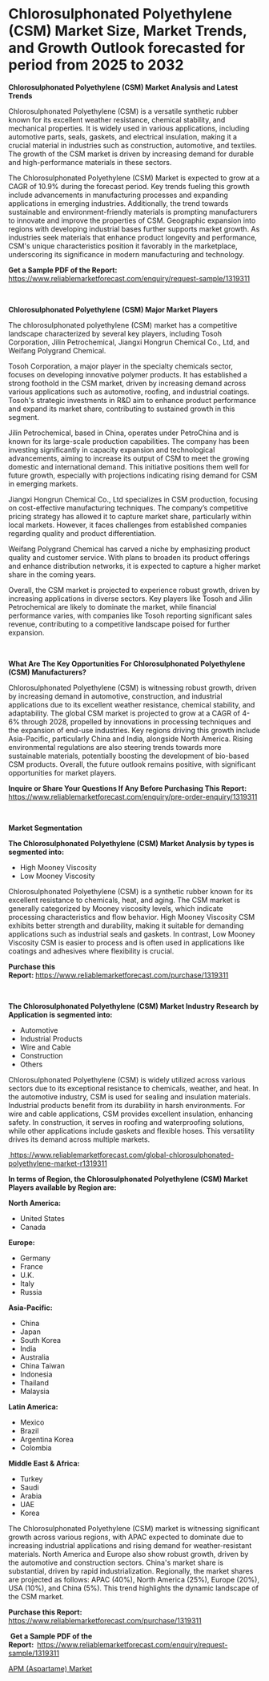 <p><h1>Chlorosulphonated Polyethylene (CSM) Market Size, Market Trends, and Growth Outlook forecasted for period from 2025 to 2032</h1></p><p><strong>Chlorosulphonated Polyethylene (CSM) Market Analysis and Latest Trends</strong></p>
<p><p>Chlorosulphonated Polyethylene (CSM) is a versatile synthetic rubber known for its excellent weather resistance, chemical stability, and mechanical properties. It is widely used in various applications, including automotive parts, seals, gaskets, and electrical insulation, making it a crucial material in industries such as construction, automotive, and textiles. The growth of the CSM market is driven by increasing demand for durable and high-performance materials in these sectors.</p><p>The Chlorosulphonated Polyethylene (CSM) Market is expected to grow at a CAGR of 10.9% during the forecast period. Key trends fueling this growth include advancements in manufacturing processes and expanding applications in emerging industries. Additionally, the trend towards sustainable and environment-friendly materials is prompting manufacturers to innovate and improve the properties of CSM. Geographic expansion into regions with developing industrial bases further supports market growth. As industries seek materials that enhance product longevity and performance, CSM's unique characteristics position it favorably in the marketplace, underscoring its significance in modern manufacturing and technology.</p></p>
<p><strong>Get a Sample PDF of the Report:&nbsp;</strong> <a href="https://www.reliablemarketforecast.com/enquiry/request-sample/1319311?utm_campaign=1108&utm_medium=2&utm_source=Github&utm_content=ia&utm_term=05022025&utm_id=chlorosulphonated-polyethylene-csm">https://www.reliablemarketforecast.com/enquiry/request-sample/1319311</a></p>
<p>&nbsp;</p>
<p><strong>Chlorosulphonated Polyethylene (CSM) Major Market Players</strong></p>
<p><p>The chlorosulphonated polyethylene (CSM) market has a competitive landscape characterized by several key players, including Tosoh Corporation, Jilin Petrochemical, Jiangxi Hongrun Chemical Co., Ltd, and Weifang Polygrand Chemical. </p><p>Tosoh Corporation, a major player in the specialty chemicals sector, focuses on developing innovative polymer products. It has established a strong foothold in the CSM market, driven by increasing demand across various applications such as automotive, roofing, and industrial coatings. Tosoh's strategic investments in R&D aim to enhance product performance and expand its market share, contributing to sustained growth in this segment.</p><p>Jilin Petrochemical, based in China, operates under PetroChina and is known for its large-scale production capabilities. The company has been investing significantly in capacity expansion and technological advancements, aiming to increase its output of CSM to meet the growing domestic and international demand. This initiative positions them well for future growth, especially with projections indicating rising demand for CSM in emerging markets.</p><p>Jiangxi Hongrun Chemical Co., Ltd specializes in CSM production, focusing on cost-effective manufacturing techniques. The company’s competitive pricing strategy has allowed it to capture market share, particularly within local markets. However, it faces challenges from established companies regarding quality and product differentiation.</p><p>Weifang Polygrand Chemical has carved a niche by emphasizing product quality and customer service. With plans to broaden its product offerings and enhance distribution networks, it is expected to capture a higher market share in the coming years.</p><p>Overall, the CSM market is projected to experience robust growth, driven by increasing applications in diverse sectors. Key players like Tosoh and Jilin Petrochemical are likely to dominate the market, while financial performance varies, with companies like Tosoh reporting significant sales revenue, contributing to a competitive landscape poised for further expansion.</p></p>
<p>&nbsp;</p>
<p><strong>What Are The Key Opportunities For Chlorosulphonated Polyethylene (CSM) Manufacturers?</strong></p>
<p><p>Chlorosulphonated Polyethylene (CSM) is witnessing robust growth, driven by increasing demand in automotive, construction, and industrial applications due to its excellent weather resistance, chemical stability, and adaptability. The global CSM market is projected to grow at a CAGR of 4-6% through 2028, propelled by innovations in processing techniques and the expansion of end-use industries. Key regions driving this growth include Asia-Pacific, particularly China and India, alongside North America. Rising environmental regulations are also steering trends towards more sustainable materials, potentially boosting the development of bio-based CSM products. Overall, the future outlook remains positive, with significant opportunities for market players.</p></p>
<p><strong>Inquire or Share Your Questions If Any Before Purchasing This Report:</strong> <a href="https://www.reliablemarketforecast.com/enquiry/pre-order-enquiry/1319311?utm_campaign=1108&utm_medium=2&utm_source=Github&utm_content=ia&utm_term=05022025&utm_id=chlorosulphonated-polyethylene-csm">https://www.reliablemarketforecast.com/enquiry/pre-order-enquiry/1319311</a></p>
<p>&nbsp;</p>
<p><strong>Market Segmentation</strong></p>
<p><strong>The Chlorosulphonated Polyethylene (CSM) Market Analysis by types is segmented into:</strong></p>
<p><ul><li>High Mooney Viscosity</li><li>Low Mooney Viscosity</li></ul></p>
<p><p>Chlorosulphonated Polyethylene (CSM) is a synthetic rubber known for its excellent resistance to chemicals, heat, and aging. The CSM market is generally categorized by Mooney viscosity levels, which indicate processing characteristics and flow behavior. High Mooney Viscosity CSM exhibits better strength and durability, making it suitable for demanding applications such as industrial seals and gaskets. In contrast, Low Mooney Viscosity CSM is easier to process and is often used in applications like coatings and adhesives where flexibility is crucial.</p></p>
<p><strong>Purchase this Report:&nbsp;</strong><a href="https://www.reliablemarketforecast.com/purchase/1319311?utm_campaign=1108&utm_medium=2&utm_source=Github&utm_content=ia&utm_term=05022025&utm_id=chlorosulphonated-polyethylene-csm">https://www.reliablemarketforecast.com/purchase/1319311</a></p>
<p>&nbsp;</p>
<p><strong>The Chlorosulphonated Polyethylene (CSM) Market Industry Research by Application is segmented into:</strong></p>
<p><ul><li>Automotive</li><li>Industrial Products</li><li>Wire and Cable</li><li>Construction</li><li>Others</li></ul></p>
<p><p>Chlorosulphonated Polyethylene (CSM) is widely utilized across various sectors due to its exceptional resistance to chemicals, weather, and heat. In the automotive industry, CSM is used for sealing and insulation materials. Industrial products benefit from its durability in harsh environments. For wire and cable applications, CSM provides excellent insulation, enhancing safety. In construction, it serves in roofing and waterproofing solutions, while other applications include gaskets and flexible hoses. This versatility drives its demand across multiple markets.</p></p>
<p><a href="https://www.reliablemarketforecast.com/global-chlorosulphonated-polyethylene-market-r1319311?utm_campaign=1108&utm_medium=2&utm_source=Github&utm_content=ia&utm_term=05022025&utm_id=chlorosulphonated-polyethylene-csm">&nbsp;https://www.reliablemarketforecast.com/global-chlorosulphonated-polyethylene-market-r1319311</a></p>
<p><strong>In terms of Region, the Chlorosulphonated Polyethylene (CSM) Market Players available by Region are:</strong></p>
<p>
    <p> <strong> North America: </strong>
        <ul>
            <li>United States</li>
            <li>Canada</li>
        </ul>
        </p> 
    <p> <strong> Europe: </strong>
        <ul>
            <li>Germany</li>
            <li>France</li>
            <li>U.K.</li>
            <li>Italy</li>
            <li>Russia</li>
        </ul>
        </p> 
    <p> <strong> Asia-Pacific: </strong>
        <ul>
            <li>China</li>
            <li>Japan</li>
            <li>South Korea</li>
            <li>India</li>
            <li>Australia</li>
            <li>China Taiwan</li>
            <li>Indonesia</li>
            <li>Thailand</li>
            <li>Malaysia</li>
        </ul>
        </p> 
    <p> <strong> Latin America: </strong>
        <ul>
            <li>Mexico</li>
            <li>Brazil</li>
            <li>Argentina Korea</li>
            <li>Colombia</li>
        </ul>
        </p> 
    <p> <strong> Middle East & Africa: </strong>
        <ul>
            <li>Turkey</li>
            <li>Saudi</li>
            <li>Arabia</li>
            <li>UAE</li>
            <li>Korea</li>
        </ul>
    </p>
    </p>
<p><p>The Chlorosulphonated Polyethylene (CSM) market is witnessing significant growth across various regions, with APAC expected to dominate due to increasing industrial applications and rising demand for weather-resistant materials. North America and Europe also show robust growth, driven by the automotive and construction sectors. China's market share is substantial, driven by rapid industrialization. Regionally, the market shares are projected as follows: APAC (40%), North America (25%), Europe (20%), USA (10%), and China (5%). This trend highlights the dynamic landscape of the CSM market.</p></p>
<p><strong>Purchase this Report: </strong><a href="https://www.reliablemarketforecast.com/purchase/1319311?utm_campaign=1108&utm_medium=2&utm_source=Github&utm_content=ia&utm_term=05022025&utm_id=chlorosulphonated-polyethylene-csm">https://www.reliablemarketforecast.com/purchase/1319311</a></p>
<p>&nbsp;<strong>Get a Sample PDF of the Report:&nbsp;&nbsp;</strong><a href="https://www.reliablemarketforecast.com/enquiry/request-sample/1319311?utm_campaign=1108&utm_medium=2&utm_source=Github&utm_content=ia&utm_term=05022025&utm_id=chlorosulphonated-polyethylene-csm">https://www.reliablemarketforecast.com/enquiry/request-sample/1319311</a></p>
<p><strong></strong></p>
<p><p><a href="https://github.com/CliffMedina6/Market-Research-Report-List-7/blob/main/apm-aspartame-market.md?utm_campaign=1108&utm_medium=2&utm_source=Github&utm_content=ia&utm_term=05022025&utm_id=chlorosulphonated-polyethylene-csm">APM (Aspartame) Market</a></p></p>